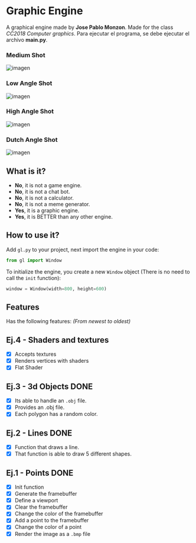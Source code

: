# Graphic Engine 
A graphical engine made by **Jose Pablo Monzon**. Made for the class *CC2018 Computer graphics*.
Para ejecutar el programa, se debe ejecutar el archivo **main.py**.

### Medium Shot
![imagen](https://user-images.githubusercontent.com/64183934/184618193-87977114-96eb-4296-bcd0-7462c78d8e51.png)

### Low Angle Shot
![imagen](https://user-images.githubusercontent.com/64183934/184618242-6bcd364c-2288-432e-99d8-75c608c7b25d.png)

### High Angle Shot
![imagen](https://user-images.githubusercontent.com/64183934/184618219-5a849df2-7259-4299-88af-b1177242b954.png)

### Dutch Angle Shot
![imagen](https://user-images.githubusercontent.com/64183934/184618269-6abac54c-f6d8-48b0-8589-80291c15359f.png)

## What is it?
* **No**, it is not a game engine.
* **No**, it is not a chat bot.
* **No**, it is not a calculator.
* **No**, it is not a meme generator.
* **Yes**, it is a graphic engine.
* **Yes**, it is BETTER than any other engine.

## How to use it?
Add `gl.py` to your project, next import the engine in your code:
```python
from gl import Window
```
To initialize the engine, you create a new `Window` object (There is no need to call the `init` function):
```python
window = Window(width=800, height=600)
```
## Features
Has the following features: *(From newest to oldest)*
## Ej.4 - Shaders and textures
- [x] Accepts textures 
- [x] Renders vertices with shaders
- [x] Flat Shader
## Ej.3 - 3d Objects **DONE**
- [x] Its able to handle an `.obj` file.
- [x] Provides an .obj file.
- [x] Each polygon has a random color.
## Ej.2 - Lines **DONE**
- [x] Function that draws a line.
- [x] That function is able to draw 5 different shapes.
## Ej.1 - Points **DONE**
- [x] Init function
- [x] Generate the framebuffer
- [x] Define a viewport
- [x] Clear the framebuffer
- [x] Change the color of the framebuffer
- [x] Add a point to the framebuffer
- [x] Change the color of a point
- [x] Render the image as a `.bmp` file
